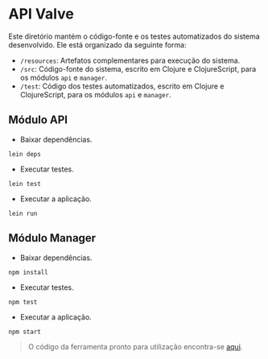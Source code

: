 # API Valve

Este diretório mantém o código-fonte e os testes automatizados do sistema desenvolvido. Ele está organizado da seguinte forma:

- `/resources`: Artefatos complementares para execução do sistema.
- `/src`: Código-fonte do sistema, escrito em Clojure e ClojureScript, para os módulos `api` e `manager`.
- `/test`: Código dos testes automatizados, escrito em Clojure e ClojureScript, para os módulos `api` e `manager`.

## Módulo API

- Baixar dependências.

```
lein deps
```

- Executar testes.

```
lein test
```

- Executar a aplicação.

```
lein run
```

## Módulo Manager

- Baixar dependências.

```
npm install
```

- Executar testes.

```
npm test
```

- Executar a aplicação.

```
npm start
```

> O código da ferramenta pronto para utilização encontra-se [aqui](https://github.com/ICEI-PUC-Minas-PPLES-TI/plf-es-2022-1-tcci-5308100-dev-marlon-silva/tree/master/Codigo/System).
